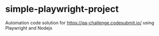 # simple-playwright-project
Automation code solution for https://qa-challenge.codesubmit.io/  using Playwright and Nodejs
